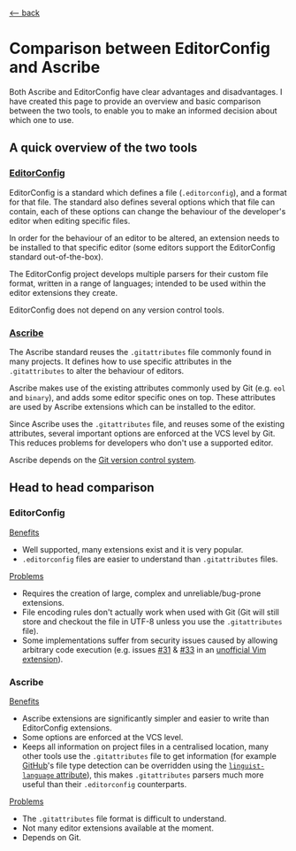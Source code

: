 <title>Ascribe vs EditorConfig</title>

[\<-- back](../)

# Comparison between EditorConfig and Ascribe

Both Ascribe and EditorConfig have clear advantages and disadvantages. I have
created this page to provide an overview and basic comparison between the two
tools, to enable you to make an informed decision about which one to use.

## A quick overview of the two tools

### [EditorConfig](https://editorconfig.org/)

EditorConfig is a standard which defines a file (`.editorconfig`), and a format
for that file. The standard also defines several options which that file can
contain, each of these options can change the behaviour of the developer's
editor when editing specific files.

In order for the behaviour of an editor to be altered, an extension needs to be
installed to that specific editor (some editors support the EditorConfig
standard out-of-the-box).

The EditorConfig project develops multiple parsers for their custom file
format, written in a range of languages; intended to be used within the editor
extensions they create.

EditorConfig does not depend on any version control tools.

### [Ascribe](../)

The Ascribe standard reuses the `.gitattributes` file commonly found in many
projects. It defines how to use specific attributes in the `.gitattributes` to
alter the behaviour of editors.

Ascribe makes use of the existing attributes commonly used by Git (e.g. `eol`
and `binary`), and adds some editor specific ones on top. These attributes are
used by Ascribe extensions which can be installed to the editor.

Since Ascribe uses the `.gitattributes` file, and reuses some of the existing
attributes, several important options are enforced at the VCS level by Git.
This reduces problems for developers who don't use a supported editor.

Ascribe depends on the [Git version control system](https://git-scm.com/).

## Head to head comparison

### EditorConfig

<u>Benefits</u>

- Well supported, many extensions exist and it is very popular.
- `.editorconfig` files are easier to understand than `.gitattributes` files.

<u>Problems</u>

- Requires the creation of large, complex and unreliable/bug-prone extensions.
- File encoding rules don't actually work when used with Git (Git will still
  store and checkout the file in UTF-8 unless you use the `.gitattributes` file).
- Some implementations suffer from security issues caused by allowing arbitrary
  code execution (e.g. issues [#31][] & [#33][] in an [unofficial Vim extension][]).

[unofficial Vim extension]: https://github.com/sgur/vim-editorconfig/
[#31]: https://github.com/sgur/vim-editorconfig/issues/31
[#33]: https://github.com/sgur/vim-editorconfig/issues/33

### Ascribe

<u>Benefits</u>

- Ascribe extensions are significantly simpler and easier to write than
  EditorConfig extensions.
- Some options are enforced at the VCS level.
- Keeps all information on project files in a centralised location, many other
  tools use the `.gitattributes` file to get information (for example
  [GitHub](https://github.com/)'s file type detection can be overridden using
  the [`linguist-language` attribute][]), this makes `.gitattributes` parsers
  much more useful than their `.editorconfig` counterparts.

[`linguist-language` attribute]: https://github.com/github/linguist#using-gitattributes

<u>Problems</u>

- The `.gitattributes` file format is difficult to understand.
- Not many editor extensions available at the moment.
- Depends on Git.
